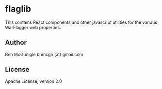 # flaglib 

This contains React components and other javascript utilities for the various WarFlagger web properties.

## Author

Ben McGunigle  bnmcgn (at) gmail.com

## License

Apache License, version 2.0
